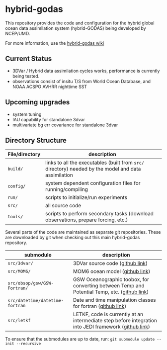 # hybrid-godas
This repository provides the code and configuration for the hybrid global ocean data assimilation system (hybrid-GODAS) being developed by NCEP/UMD.

For more information, use the [hybrid-godas wiki](https://github.com/UMD-AOSC/hybrid-godas/wiki)

## Current Status
* 3DVar / Hybrid data assimilation cycles works, performance is currently being tested.
* observations consist of insitu T/S from World Ocean Database, and NOAA ACSPO AVHRR nighttime SST

## Upcoming upgrades
* system tuning
* IAU capability for standalone 3dvar
* multivariate bg err covariance for standalone 3dvar

## Directory Structure
| File/directory   | description |
| ---------------- | --------|
| ```build/```     | links to all the executables (built from ```src/``` directory) needed by the model and data assimilation |
| ```config/```    |  system dependent configuration files for running/compiling |
| ```run/```       |  scripts to initialize/run experiments|
| ```src/```       |  all source code|
| ```tools/```     | scripts to perform secondary tasks (download observations, prepare forcing, etc.)|


Several parts of the code are maintained as separate git repositories. These are downloaded by git when checking out this main hybrid-godas repository. 

| submodule | description |
|---|---|
| ```src/3dvar/``` | 3DVar source code ([github link](https://github.com/UMD-AOSC/godas-3dvar)) |
| ```src/MOM6/```  | MOM6 ocean model ([github link](https://github.com/NOAA-GFDL/MOM6-examples)) |
| ```src/obsop/gsw/GSW-Fortran/``` | GSW Oceanographic toobox, for converting between Temp and Potential Temp, etc. ([github link](https://github.com/TEOS-10/GSW-Fortran))|
| ```src/datetime/datetime-fortran``` | Date and time manipulation classes for fortran ([github link](https://github.com/wavebitscientific/datetime-fortran)) |
| ```src/letkf``` | LETKF, code is currently at an intermediate step before integration into JEDI framework ([github link](https://github.com/travissluka/UMD-LETKF)) |

To ensure that the submodules are up to date, run:
```git submodule update --init --recursive```